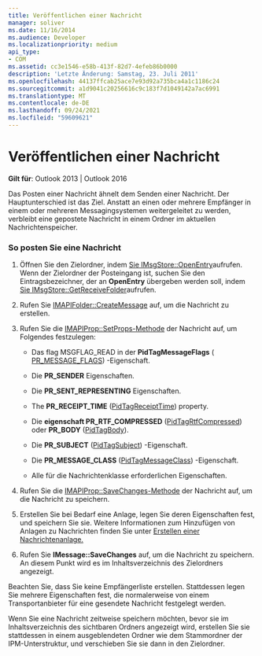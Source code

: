 ```yaml
---
title: Veröffentlichen einer Nachricht
manager: soliver
ms.date: 11/16/2014
ms.audience: Developer
ms.localizationpriority: medium
api_type:
- COM
ms.assetid: cc3e1546-e58b-413f-82d7-4efeb86b0000
description: 'Letzte Änderung: Samstag, 23. Juli 2011'
ms.openlocfilehash: 44137ffcab25ace7e93d92a735bca4a1c1186c24
ms.sourcegitcommit: a1d9041c20256616c9c183f7d1049142a7ac6991
ms.translationtype: MT
ms.contentlocale: de-DE
ms.lasthandoff: 09/24/2021
ms.locfileid: "59609621"
---
```

# <a name="posting-a-message"></a>Veröffentlichen einer Nachricht

**Gilt für**: Outlook 2013 | Outlook 2016 
  
Das Posten einer Nachricht ähnelt dem Senden einer Nachricht. Der Hauptunterschied ist das Ziel. Anstatt an einen oder mehrere Empfänger in einem oder mehreren Messagingsystemen weitergeleitet zu werden, verbleibt eine gepostete Nachricht in einem Ordner im aktuellen Nachrichtenspeicher.
  
### <a name="to-post-a-message"></a>So posten Sie eine Nachricht
  
1. Öffnen Sie den Zielordner, indem [Sie IMsgStore::OpenEntry](imsgstore-openentry.md)aufrufen. Wenn der Zielordner der Posteingang ist, suchen Sie den Eintragsbezeichner, der an **OpenEntry** übergeben werden soll, indem [Sie IMsgStore::GetReceiveFolder](imsgstore-getreceivefolder.md)aufrufen. 
    
2. Rufen Sie [IMAPIFolder::CreateMessage](imapifolder-createmessage.md) auf, um die Nachricht zu erstellen. 
    
3. Rufen Sie die [IMAPIProp::SetProps-Methode](imapiprop-setprops.md) der Nachricht auf, um Folgendes festzulegen: 
    
   - Das flag MSGFLAG_READ in der **PidTagMessageFlags** ( [PR_MESSAGE_FLAGS](pidtagmessageflags-canonical-property.md)) -Eigenschaft.
    
   - Die **PR_SENDER** Eigenschaften. 
    
   - Die **PR_SENT_REPRESENTING** Eigenschaften. 
    
   - The **PR_RECEIPT_TIME** ([PidTagReceiptTime](pidtagreceipttime-canonical-property.md)) property.
    
   - Die **eigenschaft PR_RTF_COMPRESSED** ([PidTagRtfCompressed](pidtagrtfcompressed-canonical-property.md)) oder **PR_BODY** ([PidTagBody](pidtagbody-canonical-property.md)).
    
   - Die **PR_SUBJECT** ([PidTagSubject](pidtagsubject-canonical-property.md)) -Eigenschaft.
    
   - Die **PR_MESSAGE_CLASS** ([PidTagMessageClass](pidtagmessageclass-canonical-property.md)) -Eigenschaft.
    
   - Alle für die Nachrichtenklasse erforderlichen Eigenschaften.
    
4. Rufen Sie die [IMAPIProp::SaveChanges-Methode](imapiprop-savechanges.md) der Nachricht auf, um die Nachricht zu speichern. 
    
5. Erstellen Sie bei Bedarf eine Anlage, legen Sie deren Eigenschaften fest, und speichern Sie sie. Weitere Informationen zum Hinzufügen von Anlagen zu Nachrichten finden Sie unter [Erstellen einer Nachrichtenanlage.](creating-a-message-attachment.md)
    
6. Rufen Sie **IMessage::SaveChanges** auf, um die Nachricht zu speichern. An diesem Punkt wird es im Inhaltsverzeichnis des Zielordners angezeigt. 
    
Beachten Sie, dass Sie keine Empfängerliste erstellen. Stattdessen legen Sie mehrere Eigenschaften fest, die normalerweise von einem Transportanbieter für eine gesendete Nachricht festgelegt werden. 
  
Wenn Sie eine Nachricht zeitweise speichern möchten, bevor sie im Inhaltsverzeichnis des sichtbaren Ordners angezeigt wird, erstellen Sie sie stattdessen in einem ausgeblendeten Ordner wie dem Stammordner der IPM-Unterstruktur, und verschieben Sie sie dann in den Zielordner. 
  

